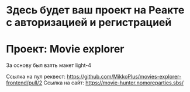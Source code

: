# Здесь будет ваш проект на Реакте с авторизацией и регистрацией

# Проект: Movie explorer

За основу был взять макет light-4

Ссылка на пул реквест: https://github.com/MikkoPlus/movies-explorer-frontend/pull/2
Ссылка на сайт: https://movie-hunter.nomoreparties.sbs/
